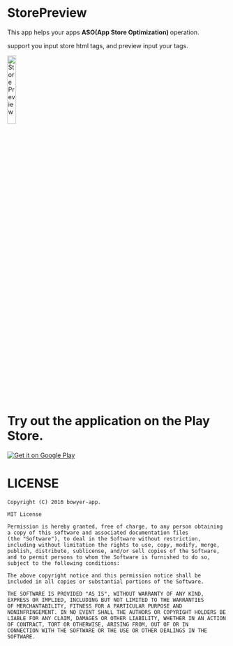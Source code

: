 # StorePreview

This app helps your apps <b>ASO(App Store Optimization) </b>operation.

support you input store html tags, and preview input your tags.

<a href="https://github.com/bowyer-app/StorePreview/blob/master/art/en/demo.gif" target="_blank"><img src="https://github.com/bowyer-app/StorePreview/blob/master/art/en/demo.gif" alt="StorePreview" width="20%;"></a>

# Try out the application on the Play Store.

<a href="https://play.google.com/store/apps/details?id=com.bowyer.app.storepreview"><img src="https://camo.githubusercontent.com/730d972dce52515184aadf5a23c1154f65d2a61a/687474703a2f2f7777772e616e64726f69642e636f6d2f696d616765732f6272616e642f6765745f69745f6f6e5f706c61795f6c6f676f5f6c617267652e706e67" alt="Get it on Google Play" data-canonical-src="http://www.android.com/images/brand/get_it_on_play_logo_large.png" style="max-width:100%;"></a>


# LICENSE
```
Copyright (C) 2016 bowyer-app.

MIT License

Permission is hereby granted, free of charge, to any person obtaining a copy of this software and associated documentation files 
(the "Software"), to deal in the Software without restriction, including without limitation the rights to use, copy, modify, merge,
publish, distribute, sublicense, and/or sell copies of the Software, and to permit persons to whom the Software is furnished to do so,
subject to the following conditions:

The above copyright notice and this permission notice shall be included in all copies or substantial portions of the Software.

THE SOFTWARE IS PROVIDED "AS IS", WITHOUT WARRANTY OF ANY KIND, EXPRESS OR IMPLIED, INCLUDING BUT NOT LIMITED TO THE WARRANTIES
OF MERCHANTABILITY, FITNESS FOR A PARTICULAR PURPOSE AND NONINFRINGEMENT. IN NO EVENT SHALL THE AUTHORS OR COPYRIGHT HOLDERS BE
LIABLE FOR ANY CLAIM, DAMAGES OR OTHER LIABILITY, WHETHER IN AN ACTION OF CONTRACT, TORT OR OTHERWISE, ARISING FROM, OUT OF OR IN
CONNECTION WITH THE SOFTWARE OR THE USE OR OTHER DEALINGS IN THE SOFTWARE.
```
